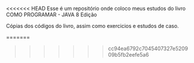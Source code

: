 <<<<<<< HEAD
Esse é um repositório onde coloco meus estudos do livro COMO PROGRAMAR - JAVA 8 Edição

Cópias dos códigos do livro, assim como exercicios e estudos de caso.

=======

>>>>>>> cc94ea6792c7045407327e520909b5fb2eefe5a6

